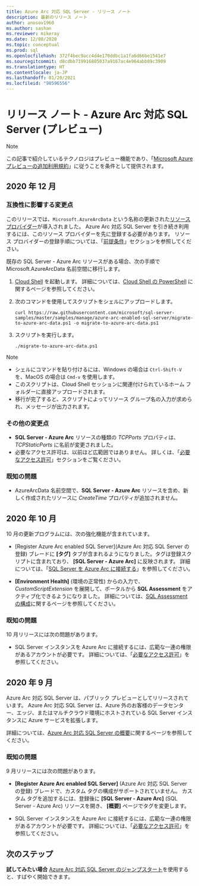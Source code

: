 ```yaml
---
title: Azure Arc 対応 SQL Server - リリース ノート
description: 最新のリリース ノート
author: anosov1960
ms.author: sashan
ms.reviewer: mikeray
ms.date: 12/08/2020
ms.topic: conceptual
ms.prod: sql
ms.openlocfilehash: 372f4bec9acc4d4e170ddbc1a1fa6d66be1541e7
ms.sourcegitcommit: d8cdbb719916805037a9167ac4e964abb89c3909
ms.translationtype: HT
ms.contentlocale: ja-JP
ms.lasthandoff: 01/20/2021
ms.locfileid: "98596556"
---
```

# <a name="release-notes---azure-arc-enabled-sql-server-preview"></a>リリース ノート ‐ Azure Arc 対応 SQL Server (プレビュー)

> [!NOTE]
> この記事で紹介しているテクノロジはプレビュー機能であり、「[Microsoft Azure プレビューの追加利用規約](https://azure.microsoft.com/support/legal/preview-supplemental-terms/)」に従うことを条件として提供されます。

## <a name="december-2020"></a>2020 年 12 月

### <a name="breaking-change"></a>互換性に影響する変更点

このリリースでは、`Microsoft.AzureArcData` という名称の更新された[リソース プロバイダー](/azure/azure-resource-manager/management/azure-services-resource-providers)が導入されました。 Azure Arc 対応 SQL Server を引き続き利用するには、このリソース プロバイダーを先に登録する必要があります。 リソース プロバイダーの登録手順については、「[前提条件](connect.md#prerequisites)」セクションを参照してください。

既存の SQL Server - Azure Arc リソースがある場合、次の手順で Microsoft.AzureArcData 名前空間に移行します。

1. [Cloud Shell](https://shell.azure.com/) を起動します。 詳細については、[Cloud Shell の PowerShell](/azure/cloud-shell/quickstart-powershell) に関するページを参照してください。

2. 次のコマンドを使用してスクリプトをシェルにアップロードします。

    ```console
    curl https://raw.githubusercontent.com/microsoft/sql-server-samples/master/samples/manage/azure-arc-enabled-sql-server/migrate-to-azure-arc-data.ps1 -o migrate-to-azure-arc-data.ps1
    ```
3. スクリプトを実行します。  

    ```console
   ./migrate-to-azure-arc-data.ps1
    ```

> [!NOTE]
> - シェルにコマンドを貼り付けるには、Windows の場合は `Ctrl-Shift-V` を、MacOS の場合は `Cmd-v` を使用します。
> - このスクリプトは、Cloud Shell セッションに関連付けられているホーム フォルダーに直接アップロードされます。
> - 移行が完了すると、スクリプトによってリソース グループ名の入力が求められ、メッセージが出力されます。

### <a name="other-changes"></a>その他の変更点

* **SQL Server - Azure Arc** リソースの種類の *TCPPorts* プロパティは、*TCPStaticPorts* に名前が変更されました。
* 必要なアクセス許可は、以前ほど広範囲ではありません。 詳しくは、「[必要なアクセス許可](overview.md#required-permissions)」セクションをご覧ください。

### <a name="known-issues"></a>既知の問題

* AzureArcData 名前空間で、**SQL Server - Azure Arc** リソースを含め、新しく作成されたリソースに *CreateTime* プロパティが追加されません。

## <a name="october-2020"></a>2020 年 10 月

10 月の更新プログラムには、次の強化機能が含まれています。

* [Register Azure Arc enabled SQL Server]\(Azure Arc 対応 SQL Server の登録\) ブレードに **[タグ]** タブが含まれるようになりました。タグは登録スクリプトに含まれており、 **[SQL Server - Azure Arc]** に反映されます。 詳細については、「[SQL Server を Azure Arc に接続する](connect.md)」を参照してください。

* **[Environment Health]** \(環境の正常性\) からの入力で、*CustomScriptExtension* を展開して、ポータルから **SQL Assessment** をアクティブ化できるようになりました。 詳細については、[SQL Assessment の構成](assess.md#run-on-demand-sql-assessment)に関するページを参照してください。

### <a name="known-issues"></a>既知の問題

10 月リリースには次の問題があります。

* SQL Server インスタンスを Azure Arc に接続するには、広範な一連の権限があるアカウントが必要です。 詳細については、「[必要なアクセス許可](overview.md#required-permissions)」を参照してください。

## <a name="september-2020"></a>2020 年 9 月

Azure Arc 対応 SQL Server は、パブリック プレビューとしてリリースされています。 Azure Arc 対応 SQL Server は、Azure 外のお客様のデータセンター、エッジ、またはマルチクラウド環境にホストされている SQL Server インスタンスに Azure サービスを拡張します。

詳細については、[Azure Arc 対応 SQL Server の概要](overview.md)に関するページを参照してください。

### <a name="known-issues"></a>既知の問題

9 月リリースには次の問題があります。

* **[Register Azure Arc enabled SQL Server]** \(Azure Arc 対応 SQL Server の登録\) ブレードで、カスタム タグの構成がサポートされていません。 カスタム タグを追加するには、登録後に **[SQL Server - Azure Arc]** \(SQL Server - Azure Arc\) リソースを開き、 **[概要]** ページでタグを変更します。

* SQL Server インスタンスを Azure Arc に接続するには、広範な一連の権限があるアカウントが必要です。 詳細については、「[必要なアクセス許可](overview.md#required-permissions)」を参照してください。

## <a name="next-steps"></a>次のステップ

**試してみたい場合**  [Azure Arc 対応 SQL Server のジャンプスタート](https://aka.ms/AzureArcSqlServerJumpstart)を使用すると、すばやく開始できます。